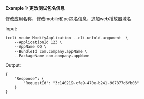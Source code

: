 **Example 1: 更改测试包名信息**

修改应用名称、修改mobile和pc包名信息、追加web播放器域名

Input: 

```
tccli vcube ModifyApplication --cli-unfold-argument  \
    --ApplicationId 123 \
    --AppName QQ \
    --BundleId com.company.appName \
    --PackageName com.company.appName
```

Output: 
```
{
    "Response": {
        "RequestId": "3c140219-cfe9-470e-b241-907877d6fb03"
    }
}
```

